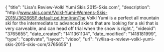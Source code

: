 {
    "title": "Lisa's Review-Volkl Yumi Skis 2015-Skis.com",
    "description": "http:\/\/www.skis.com\/Volkl-Yumi-Womens-Skis-2015\/362665P,default,pd.html\n\nThe Volkl Yumi is a perfect all mountain ski for the intermediate to advanced skiers that are looking for a ski that is very carveable, and can head off trial when the snow is right.",
    "videoid": "3765655",
    "date_created": "1411361104",
    "date_modified": "1418181999",
    "type": "captivate",
    "layout": "video",
    "url": "\/v\/lisa-s-review-volkl-yumi-skis-2015-skis-com\/3765655"
}